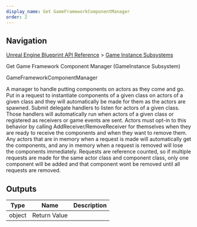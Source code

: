 ```yaml
---
display_name: Get GameFrameworkComponentManager
order: 2
---
```

## Navigation

[Unreal Engine Blueprint API Reference](https://dev.epicgames.com/documentation/en-us/unreal-engine/BlueprintAPI) > [Game Instance Subsystems](https://dev.epicgames.com/documentation/en-us/unreal-engine/BlueprintAPI/GameInstanceSubsystems)

Get Game Framework Component Manager (GameInstance Subsystem)

GameFrameworkComponentManager

A manager to handle putting components on actors as they come and go.
Put in a request to instantiate components of a given class on actors of a given class and they will automatically be made for them as the actors are spawned.
Submit delegate handlers to listen for actors of a given class. Those handlers will automatically run when actors of a given class or registered as receivers or game events are sent.
Actors must opt-in to this behavior by calling AddReceiver/RemoveReceiver for themselves when they are ready to receive the components and when they want to remove them.
Any actors that are in memory when a request is made will automatically get the components, and any in memory when a request is removed will lose the components immediately.
Requests are reference counted, so if multiple requests are made for the same actor class and component class, only one component will be added and that component wont be removed until all requests are removed.

## Outputs

| Type | Name | Description |
| --- | --- | --- |
| object | Return Value |  |

